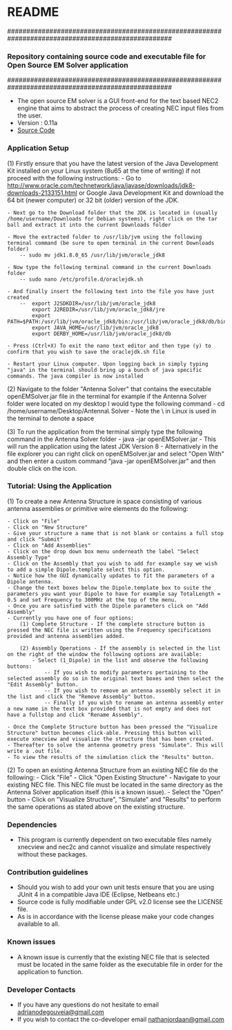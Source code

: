# README #
###################################################################################################
### Repository containing source code and executable file for Open Source EM Solver application ###
###################################################################################################

* The open source EM solver is a GUI front-end for the text based NEC2 engine that aims to abstract the process of creating NEC input files from the user.
* Version : 0.11a
* [Source Code](https://bitbucket.org/age1208/open-em-solver)

### Application Setup ###

(1) Firstly ensure that you have the latest version of the Java Development Kit installed on your Linux system (8u65 at the time of writing) if not proceed with the following instructions:
	- Go to http://www.oracle.com/technetwork/java/javase/downloads/jdk8-downloads-2133151.html or Google Java Development Kit and download the 64 bit (newer computer) or 32 bit (older)
	  version of the JDK.
	  
	- Next go to the Download folder that the JDK is located in (usually /home/username/Downloads for Debian systems), right click on the tar ball and extract it into the current Downloads folder
	
	- Move the extracted folder to /usr/lib/jvm using the following terminal command (be sure to open terminal in the current Downloads folder)
		-- sudo mv jdk1.8.0_65 /usr/lib/jvm/oracle_jdk8
		
	- Now type the following terminal command in the current Downloads folder
		-- sudo nano /etc/profile.d/oraclejdk.sh
		
	- And finally insert the following text into the file you have just created
		-- 	export J2SDKDIR=/usr/lib/jvm/oracle_jdk8
			export J2REDIR=/usr/lib/jvm/oracle_jdk8/jre
			export PATH=$PATH:/usr/lib/jvm/oracle_jdk8/bin:/usr/lib/jvm/oracle_jdk8/db/bin:/usr/lib/jvm/oracle_jdk8/jre/bin
			export JAVA_HOME=/usr/lib/jvm/oracle_jdk8
			export DERBY_HOME=/usr/lib/jvm/oracle_jdk8/db
	
	- Press (Ctrl+X) To exit the nano text editor and then type (y) to confirm that you wish to save the oraclejdk.sh file
	
	- Restart your Linux computer. Upon logging back in simply typing "java" in the terminal should bring up a bunch of java specific commands. The java compiler is now installed

(2) Navigate to the folder "Antenna Solver" that contains the executable openEMSolver.jar file in the terminal for example if the Antenna Solver folder were located on my desktop I would type the following command
	- cd /home/username/Desktop/Antenna\ Solver
	- Note the \ in Linux is used in the terminal to denote a space

(3) To run the application from the terminal simply type the following command in the Antenna Solver folder
	- java -jar openEMSolver.jar
	- This will run the application using the latest JDK Version 8
	- Alternatively in the file explorer you can right click on openEMSolver.jar and select "Open With" and then enter a custom command "java -jar openEMSolver.jar" and then double click on the icon.
	
### Tutorial: Using the Application ###

(1) To create a new Antenna Structure in space consisting of various antenna assemblies or primitive wire elements do the following:

	- Click on "File"
	- Click on "New Structure"
	- Give your structure a name that is not blank or contains a full stop and click "Submit"
	- Click on "Add Assemblies"
	- Click on the drop down box menu underneath the label "Select Assembly Type"
	- Click on the Assembly that you wish to add for example say we wish to add a simple Dipole.template select this option.
	- Notice how the GUI dynamically updates to fit the parameters of a Dipole antenna.
	- Change the text boxes below the Dipole.template box to suite the parameters you want your Dipole to have for example say TotalLength = 0.5 and set Frequency to 300MHz at the top of the menu.
	- Once you are satisfied with the Dipole parameters click on "Add Assembly"
	- Currently you have one of four options:
		(1) Complete Structure - If the complete structure button is pressed the NEC file is written using the Frequency specifications provided and antenna assemblies added.
		
		(2) Assembly Operations - If the assembly is selected in the list on the right of the window the following options are available:
			- Select (1_Dipole) in the list and observe the following buttons:
				-- If you wish to modify parameters pertaining to the selected assembly do so in the original text boxes and then select the "Edit Assembly" button.
				-- If you wish to remove an antenna assembly select it in the list and click the "Remove Assembly" button.
				-- Finally if you wish to rename an antenna assembly enter a new name in the text box provided that is not empty and does not have a fullstop and click "Rename Assembly".
				
	- Once the Complete Structure button has been pressed the "Visualize Structure" button becomes click-able. Pressing this button will execute xnecview and visualize the structure that has been created.
	- Thereafter to solve the antenna geometry press "Simulate". This will write a .out file.
	- To view the results of the simulation click the "Results" button.
	
(2) To open an existing Antenna Structure from an existing NEC file do the following:
	- Click "File"
	- Click "Open Existing Structure"
	- Navigate to your existing NEC file. This NEC file must be located in the same directory as the Antenna Solver application itself (this is a known issue).
	- Select the "Open" button
	- Click on "Visualize Structure", "Simulate" and "Results" to perform the same operations as stated above on the existing structure.
	
### Dependencies ###

* This program is currently dependent on two executable files namely xnecview and nec2c and cannot visualize and simulate respectively without these packages.

### Contribution guidelines ###

* Should you wish to add your own unit tests ensure that you are using JUnit 4 in a compatible Java IDE (Eclipse, Netbeans etc.)
* Source code is fully modifiable under GPL v2.0 license see the LICENSE file.
* As is in accordance with the license please make your code changes available to all.

### Known issues ###

* A known issue is currently that the existing NEC file that is selected must be located in the same folder as the executable file in order for the application to function.

### Developer Contacts ###

* If you have any questions do not hesitate to email adrianodegouveia@gmail.com
* If you wish to contact the co-developer email nathanjordaan@gmail.com
